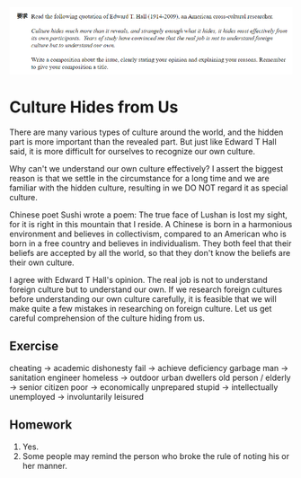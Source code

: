 ![](2021-03-13-14-04-27.png)

# Culture Hides from Us

There are many various types of culture around the world, and the hidden part is more important than the revealed part. But just like Edward T Hall said, it is more difficult for ourselves to recognize our own culture.

Why can't we understand our own culture effectively? I assert the biggest reason is that we settle in the circumstance for a long time and we are familiar with the hidden culture, resulting in we DO NOT regard it as special culture.

Chinese poet Sushi wrote a poem: The true face of Lushan is lost my sight, for it is right in this mountain that I reside. A Chinese is born in a harmonious environment and believes in collectivism, compared to an American who is born in a free country and believes in individualism. They both feel that their beliefs are accepted by all the world, so that they don't know the beliefs are their own culture.

I agree with Edward T Hall's opinion. The real job is not to understand foreign culture but to understand our own. If we research foreign cultures before understanding our own culture carefully, it is feasible that we will make quite a few mistakes in researching on foreign culture. Let us get careful comprehension of the culture hiding from us.


## Exercise

cheating -> academic dishonesty
fail -> achieve deficiency
garbage man -> sanitation engineer
homeless -> outdoor urban dwellers
old person / elderly -> senior citizen
poor -> economically unprepared
stupid -> intellectually
unemployed -> involuntarily leisured


## Homework

1. Yes.
2. Some people may remind the person who broke the rule of noting his or her manner.

